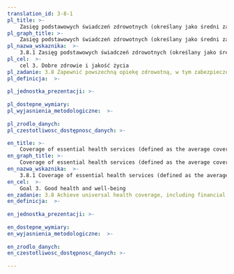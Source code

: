 ```yaml
---
translation_id: 3-8-1
pl_title: >-
    Zasięg podstawowych świadczeń zdrowotnych (określany jako średni zasięg podstawowych świadczeń zdrowotnych na podstawie monitorowanych interwencji, włączając opiekę nad matką, noworodkiem i dzieckiem, choroby zakaźne, choroby niezakaźne, wydajność i dostęp do świadczeń wśród ogółu ludności i w grupach nieuprzywilejowanych)
pl_graph_title: >-
    Zasięg podstawowych świadczeń zdrowotnych (określany jako średni zasięg podstawowych świadczeń zdrowotnych na podstawie monitorowanych interwencji, włączając opiekę nad matką, noworodkiem i dzieckiem, choroby zakaźne, choroby niezakaźne, wydajność i dostęp do świadczeń wśród ogółu ludności i w grupach nieuprzywilejowanych)
pl_nazwa_wskaznika:  >-
    3.8.1 Zasięg podstawowych świadczeń zdrowotnych (określany jako średni zasięg podstawowych świadczeń zdrowotnych na podstawie monitorowanych interwencji, włączając opiekę nad matką, noworodkiem i dzieckiem, choroby zakaźne, choroby niezakaźne, wydajność i dostęp do świadczeń wśród ogółu ludności i w grupach nieuprzywilejowanych)
pl_cel:  >-
    cel 3. Dobre zdrowie i jakość życia
pl_zadanie: 3.8 Zapewnić powszechną opiekę zdrowotną, w tym zabezpieczenie przed ryzykiem finansowym, dostęp do podstawowej opieki zdrowotnej wysokiej jakości oraz bezpiecznych, skutecznych, wysokiej jakości, przystępnych cenowo lekarstw i szczepionek.
pl_definicja:  >-
    
pl_jednostka_prezentacji: >-
    
pl_dostepne_wymiary: 
pl_wyjasnienia_metodologiczne:  >-
    
pl_zrodlo_danych: 
pl_czestotliwosc_dostępnosc_danych: >-

en_title: >-
    Coverage of essential health services (defined as the average coverage of essential services based on tracer interventions that include reproductive, maternal, newborn and child health, infectious diseases, noncommunicable diseases and service capacity and access, among the general and the most disadvantaged population)
en_graph_title: >-
    Coverage of essential health services (defined as the average coverage of essential services based on tracer interventions that include reproductive, maternal, newborn and child health, infectious diseases, noncommunicable diseases and service capacity and access, among the general and the most disadvantaged population)
en_nazwa_wskaznika:  >-
    3.8.1 Coverage of essential health services (defined as the average coverage of essential services based on tracer interventions that include reproductive, maternal, newborn and child health, infectious diseases, noncommunicable diseases and service capacity and access, among the general and the most disadvantaged population)
en_cel:  >-
    Goal 3. Good health and well-being
en_zadanie: 3.8 Achieve universal health coverage, including financial risk protection, access to quality essential health-care services and access to safe, effective, quality and affordable essential medicines and vaccines for all
en_definicja:  >-
    
en_jednostka_prezentacji: >-
    
en_dostepne_wymiary: 
en_wyjasnienia_metodologiczne:  >-
    
en_zrodlo_danych: 
en_czestotliwosc_dostępnosc_danych: >-
    
---
```

